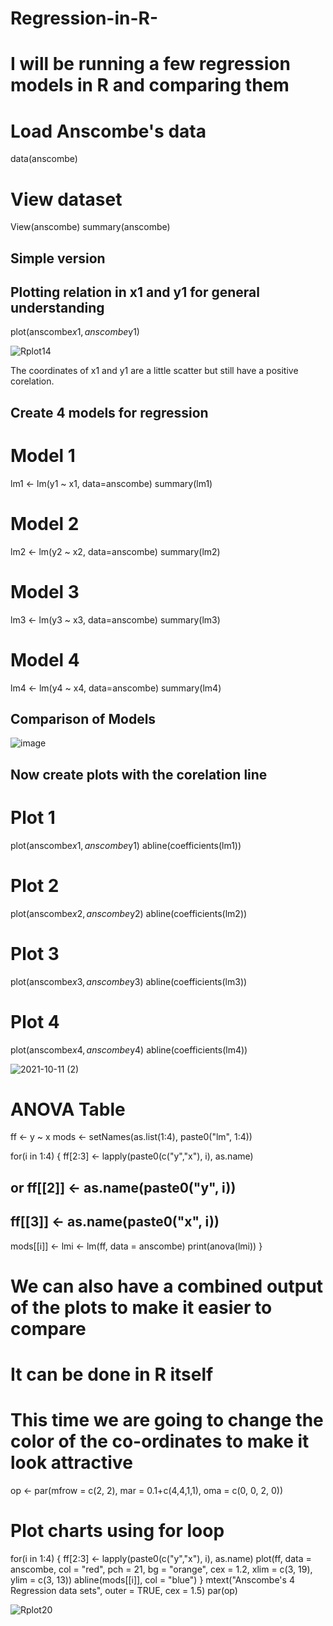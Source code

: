 # Regression-in-R-
# I will be running a few regression models in R and comparing them

# Load Anscombe's data 
data(anscombe)
# View dataset
View(anscombe) 
summary(anscombe)

## Simple version
## Plotting relation in x1 and y1 for general understanding
plot(anscombe$x1,anscombe$y1)

![Rplot14](https://user-images.githubusercontent.com/90278106/136883476-55cc62b2-34bd-45ae-a48e-7659aa846288.png)

The coordinates of x1 and y1 are a little scatter but still have a positive corelation.

## Create 4 models for regression
# Model 1 
lm1 <- lm(y1 ~ x1, data=anscombe)
summary(lm1)
# Model 2
lm2 <- lm(y2 ~ x2, data=anscombe)
summary(lm2)
# Model 3
lm3 <- lm(y3 ~ x3, data=anscombe)
summary(lm3)
# Model 4 
lm4 <- lm(y4 ~ x4, data=anscombe)
summary(lm4)

## Comparison of Models

![image](https://user-images.githubusercontent.com/90278106/136884392-8c104142-0d08-4ff5-b7bc-d94ba419eed3.png)

## Now create plots with the corelation line 
# Plot 1 
plot(anscombe$x1,anscombe$y1)
abline(coefficients(lm1))
# Plot 2
plot(anscombe$x2,anscombe$y2)
abline(coefficients(lm2))
# Plot 3
plot(anscombe$x3,anscombe$y3)
abline(coefficients(lm3))
# Plot 4
plot(anscombe$x4,anscombe$y4)
abline(coefficients(lm4))

![2021-10-11 (2)](https://user-images.githubusercontent.com/90278106/136885751-cec946a7-b301-4d02-8057-965be1c98ee1.png)

# ANOVA Table 
ff <- y ~ x
mods <- setNames(as.list(1:4), paste0("lm", 1:4))

for(i in 1:4) {
  ff[2:3] <- lapply(paste0(c("y","x"), i), as.name)
  ## or   ff[[2]] <- as.name(paste0("y", i))
  ##      ff[[3]] <- as.name(paste0("x", i))
  mods[[i]] <- lmi <- lm(ff, data = anscombe)
  print(anova(lmi))
}

# We can also have a combined output of the plots to make it easier to compare
# It can be done in R itself
# This time we are going to change the color of the co-ordinates to make it look attractive 
op <- par(mfrow = c(2, 2), mar = 0.1+c(4,4,1,1), oma =  c(0, 0, 2, 0))

# Plot charts using for loop
for(i in 1:4) {
  ff[2:3] <- lapply(paste0(c("y","x"), i), as.name)
  plot(ff, data = anscombe, col = "red", pch = 21, bg = "orange", cex = 1.2,
       xlim = c(3, 19), ylim = c(3, 13))
  abline(mods[[i]], col = "blue")
}
mtext("Anscombe's 4 Regression data sets", outer = TRUE, cex = 1.5)
par(op)

![Rplot20](https://user-images.githubusercontent.com/90278106/136886650-2d414765-31d2-40ba-9c5c-4506b849e744.png)
